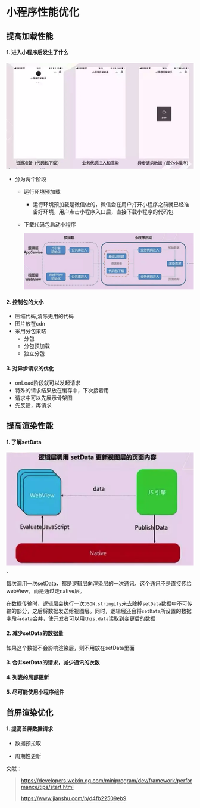 # 小程序性能优化

## 提高加载性能

#### 1. 进入小程序后发生了什么

![小程序性能优化](img\小程序性能优化01.webp)

- 分为两个阶段

  - 运行环境预加载

    - 运行环境预加载是微信做的，微信会在用户打开小程序之前就已经准备好环境，用户点击小程序入口后，直接下载小程序的代码包

  - 下载代码包启动小程序

    ![小程序性能优化02](img\小程序性能优化02.webp)

#### 2. 控制包的大小

- 压缩代码,清除无用的代码
- 图片放在cdn
- 采用分包策略
  - 分包
  - 分包预加载
  - 独立分包

#### 3. 对异步请求的优化

- onLoad阶段就可以发起请求
- 特殊的请求结果放在缓存中，下次接着用
- 请求中可以先展示骨架图
- 先反馈，再请求

## 提高渲染性能

#### 1. 了解setData

![小程序性能优化03](img\小程序性能优化03.webp)、

每次调用一次setData，都是逻辑层向渲染层的一次通讯，这个通讯不是直接传给webView，而是通过走native层。

在数据传输时，逻辑层会执行一次`JSON.stringify`来去除掉`setData`数据中不可传输的部分，之后将数据发送给视图层。同时，逻辑层还会将`setData`所设置的数据字段与`data`合并，使开发者可以用`this.data`读取到变更后的数据

#### 2. 减少setData的数据量

如果这个数据不会影响渲染层，则不用放在setData里面

#### 3. 合并setData的请求，减少通讯的次数

#### 4. 列表的局部更新

#### 5. 尽可能使用小程序组件

## 首屏渲染优化

#### 1. 提高首屏数据请求

- 数据预拉取

- 周期性更新

文献：

> https://developers.weixin.qq.com/miniprogram/dev/framework/performance/tips/start.html
>
> https://www.jianshu.com/p/d4fb22509eb9
